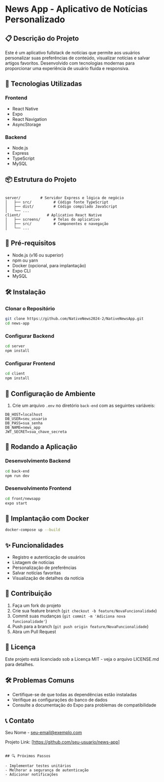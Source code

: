 # News App - Aplicativo de Notícias Personalizado

## 📋 Descrição do Projeto

Este é um aplicativo fullstack de notícias que permite aos usuários personalizar suas preferências de conteúdo, visualizar notícias e salvar artigos favoritos. Desenvolvido com tecnologias modernas para proporcionar uma experiência de usuário fluida e responsiva.

## 🚀 Tecnologias Utilizadas

### Frontend
- React Native
- Expo
- React Navigation
- AsyncStorage

### Backend
- Node.js
- Express
- TypeScript
- MySQL

## 📦 Estrutura do Projeto

```

server/         # Servidor Express e lógica de negócio
│   ├── src/          # Código fonte TypeScript
│   ├── dist/         # Código compilado JavaScript
│   └── ...
client/            # Aplicativo React Native
│   ├── screens/      # Telas do aplicativo
│   ├── src/          # Componentes e navegação
│   └── ...
```

## 🔧 Pré-requisitos

- Node.js (v16 ou superior)
- npm ou yarn
- Docker (opcional, para implantação)
- Expo CLI
- MySQL

## 🛠️ Instalação

### Clonar o Repositório
```bash
git clone https://github.com/NativeNews2024-2/NativeNewsApp.git
cd news-app
```

### Configurar Backend
```bash
cd server
npm install
```

### Configurar Frontend
```bash
cd client
npm install
```

## 🔐 Configuração de Ambiente

1. Crie um arquivo `.env` no diretório `back-end` com as seguintes variáveis:
```
DB_HOST=localhost
DB_USER=seu_usuario
DB_PASS=sua_senha
DB_NAME=news_app
JWT_SECRET=sua_chave_secreta
```

## 🏃 Rodando a Aplicação

### Desenvolvimento Backend
```bash
cd back-end
npm run dev
```

### Desenvolvimento Frontend
```bash
cd front/newsapp
expo start
```

## 🐳 Implantação com Docker

```bash
docker-compose up --build
```

## ✨ Funcionalidades

- Registro e autenticação de usuários
- Listagem de notícias
- Personalização de preferências
- Salvar notícias favoritas
- Visualização de detalhes da notícia

## 🤝 Contribuição

1. Faça um fork do projeto
2. Crie sua feature branch (`git checkout -b feature/NovaFuncionalidade`)
3. Commit suas mudanças (`git commit -m 'Adiciona nova funcionalidade'`)
4. Push para a branch (`git push origin feature/NovaFuncionalidade`)
5. Abra um Pull Request

## 📄 Licença

Este projeto está licenciado sob a Licença MIT - veja o arquivo LICENSE.md para detalhes.

## 🛠️ Problemas Comuns

- Certifique-se de que todas as dependências estão instaladas
- Verifique as configurações do banco de dados
- Consulte a documentação do Expo para problemas de compatibilidade

## 📞 Contato

Seu Nome - seu-email@exemplo.com

Projeto Link: [https://github.com/seu-usuario/news-app]
```

## 🔍 Próximos Passos

- Implementar testes unitários
- Melhorar a segurança de autenticação
- Adicionar notificações